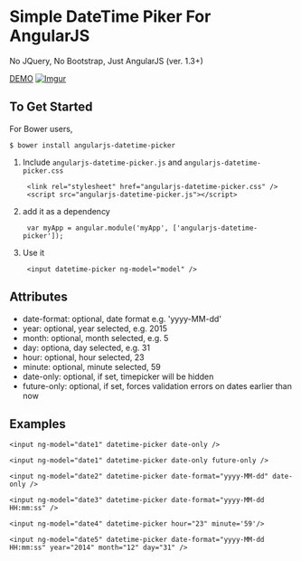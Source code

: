 Simple DateTime Piker For AngularJS
===================================

No JQuery, No Bootstrap, Just AngularJS (ver. 1.3+)

[DEMO](https://rawgit.com/kineticsocial/angularjs-datetime-picker/master/index.html)
[![Imgur](http://i.imgur.com/UJfYMN6.png?1)](https://rawgit.com/kineticsocial/angularjs-datetime-picker/master/index.html)

To Get Started
--------------

For Bower users,

  `$ bower install angularjs-datetime-picker`

1. Include `angularjs-datetime-picker.js` and `angularjs-datetime-picker.css`

        <link rel="stylesheet" href="angularjs-datetime-picker.css" />
        <script src="angularjs-datetime-picker.js"></script>

2. add it as a dependency

        var myApp = angular.module('myApp', ['angularjs-datetime-picker']);

3. Use it

        <input datetime-picker ng-model="model" />

Attributes
------------

  -  date-format: optional, date format e.g. 'yyyy-MM-dd'
  -  year: optional, year selected, e.g. 2015
  -  month: optional, month selected, e.g. 5
  -  day: optiona, day selected, e.g. 31
  -  hour: optional, hour selected, 23
  -  minute: optional, minute selected, 59
  -  date-only: optional, if set, timepicker will be hidden
  -  future-only: optional, if set, forces validation errors on dates earlier than now

Examples
--------

    <input ng-model="date1" datetime-picker date-only />

    <input ng-model="date1" datetime-picker date-only future-only />

    <input ng-model="date2" datetime-picker date-format="yyyy-MM-dd" date-only />

    <input ng-model="date3" datetime-picker date-format="yyyy-MM-dd HH:mm:ss" />

    <input ng-model="date4" datetime-picker hour="23" minute='59'/>

    <input ng-model="date5" datetime-picker date-format="yyyy-MM-dd HH:mm:ss" year="2014" month="12" day="31" />

